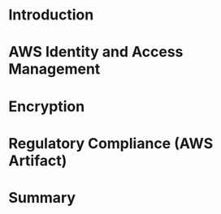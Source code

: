 # Introduction
# AWS Identity and Access Management
# Encryption
# Regulatory Compliance (AWS Artifact)
# Summary
